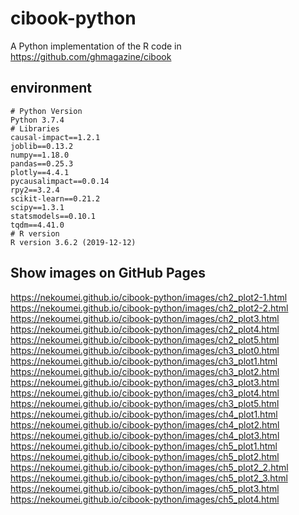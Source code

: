 # cibook-python
A Python implementation of the R code in https://github.com/ghmagazine/cibook
## environment
```
# Python Version
Python 3.7.4
# Libraries
causal-impact==1.2.1
joblib==0.13.2
numpy==1.18.0
pandas==0.25.3
plotly==4.4.1
pycausalimpact==0.0.14
rpy2==3.2.4
scikit-learn==0.21.2
scipy==1.3.1
statsmodels==0.10.1
tqdm==4.41.0
# R version
R version 3.6.2 (2019-12-12)
```

## Show images on GitHub Pages
https://nekoumei.github.io/cibook-python/images/ch2_plot2-1.html  
https://nekoumei.github.io/cibook-python/images/ch2_plot2-2.html  
https://nekoumei.github.io/cibook-python/images/ch2_plot3.html  
https://nekoumei.github.io/cibook-python/images/ch2_plot4.html  
https://nekoumei.github.io/cibook-python/images/ch2_plot5.html  
https://nekoumei.github.io/cibook-python/images/ch3_plot0.html  
https://nekoumei.github.io/cibook-python/images/ch3_plot1.html  
https://nekoumei.github.io/cibook-python/images/ch3_plot2.html  
https://nekoumei.github.io/cibook-python/images/ch3_plot3.html  
https://nekoumei.github.io/cibook-python/images/ch3_plot4.html  
https://nekoumei.github.io/cibook-python/images/ch3_plot5.html  
https://nekoumei.github.io/cibook-python/images/ch4_plot1.html  
https://nekoumei.github.io/cibook-python/images/ch4_plot2.html  
https://nekoumei.github.io/cibook-python/images/ch4_plot3.html  
https://nekoumei.github.io/cibook-python/images/ch5_plot1.html  
https://nekoumei.github.io/cibook-python/images/ch5_plot2.html  
https://nekoumei.github.io/cibook-python/images/ch5_plot2_2.html  
https://nekoumei.github.io/cibook-python/images/ch5_plot2_3.html  
https://nekoumei.github.io/cibook-python/images/ch5_plot3.html  
https://nekoumei.github.io/cibook-python/images/ch5_plot4.html  
